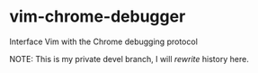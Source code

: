 vim-chrome-debugger
===================

Interface Vim with the Chrome debugging protocol


NOTE: This is my private devel branch, I will *rewrite* history here.
